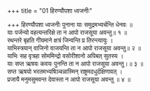 +++
title = "01 हिरण्यौपशा ध्वजनीः"

+++
हिरण्यौपशा ध्वजनीः पुनाना याः समुद्रमभ्यर्चन्ति धेनवः ॥  
याः पर्जन्यो वहत्यन्तरिक्षे ता न आपो राजसूया अवन्तु॥ १ ॥  
रथन्तरे बृहति गीयमाने क्षत्रं जिन्वन्ति प्र तिरन्त्यायुः ।  
याभिस्त्रयान् वाजिनो वाजयन्ति ता न आपो राजसूया अवन्तु॥ २ ॥  
याभिः सह वृत्रहा सोममिन्द्रो वसोरीशानो अपिबत् सुतस्य ।  
याः सप्त ऋषयः कवयः पुनन्ति ता न आपो राजसूया अवन्तु।॥ ३ ॥  
सप्त ऋषयो भरतमभ्यषिञ्चन्नास्मिन् राष्ट्रमदधुर्दक्षिणावत् ।  
प्रजायै मनुमसुमवन्त देवास्ता न आपो राजसूया अवन्तु ॥ ४ ॥